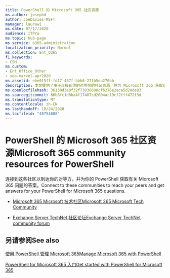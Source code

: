 ```yaml
---
title: PowerShell 的 Microsoft 365 社区资源
ms.author: josephd
author: JoeDavies-MSFT
manager: laurawi
ms.date: 07/17/2020
audience: ITPro
ms.topic: hub-page
ms.service: o365-administration
localization_priority: Normal
ms.collection: Ent_O365
f1.keywords:
- CSH
ms.custom:
- Ent_Office_Other
- seo-marvel-apr2020
ms.assetid: ebe0f5ff-fd17-487f-bbb6-271b5ea270bb
description: 本文提供了用于连接到你的对等方的社区资源，并为 Microsoft 365 获取有关 PowerShell 的帮助。
ms.openlocfilehash: 36130d3e0f32f73836698cfb276e2aca5d20de83
ms.sourcegitcommit: 66b8fc1d8ba4f17487cd2004ac19cf2fff472f3d
ms.translationtype: MT
ms.contentlocale: zh-CN
ms.lasthandoff: 10/24/2020
ms.locfileid: "48754688"
---
```

# <a name="microsoft-365-community-resources-for-powershell"></a><span data-ttu-id="c581f-103">PowerShell 的 Microsoft 365 社区资源</span><span class="sxs-lookup"><span data-stu-id="c581f-103">Microsoft 365 community resources for PowerShell</span></span>

<span data-ttu-id="c581f-104">连接到这些社区以到达你的对等方，并为你的 PowerShell 获取有关 Microsoft 365 问题的答案。</span><span class="sxs-lookup"><span data-stu-id="c581f-104">Connect to these communities to reach your peers and get answers for your PowerShell for Microsoft 365 questions.</span></span> 
  
- [<span data-ttu-id="c581f-105">Microsoft 365 Microsoft 技术社区</span><span class="sxs-lookup"><span data-stu-id="c581f-105">Microsoft 365 Microsoft Tech Community</span></span>](https://techcommunity.microsoft.com/t5/microsoft-365/ct-p/microsoft365)
    
- [<span data-ttu-id="c581f-106">Exchange Server TechNet 社区论坛</span><span class="sxs-lookup"><span data-stu-id="c581f-106">Exchange Server TechNet community forum</span></span>](https://social.technet.microsoft.com/Forums/exchange/home?forum=exchangesvrgeneral)
    
## <a name="see-also"></a><span data-ttu-id="c581f-107">另请参阅</span><span class="sxs-lookup"><span data-stu-id="c581f-107">See also</span></span>

[<span data-ttu-id="c581f-108">使用 PowerShell 管理 Microsoft 365</span><span class="sxs-lookup"><span data-stu-id="c581f-108">Manage Microsoft 365 with PowerShell</span></span>](manage-microsoft-365-with-microsoft-365-powershell.md)
  
[<span data-ttu-id="c581f-109">PowerShell for Microsoft 365 入门</span><span class="sxs-lookup"><span data-stu-id="c581f-109">Get started with PowerShell for Microsoft 365</span></span>](getting-started-with-microsoft-365-powershell.md)
